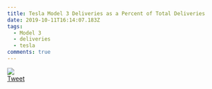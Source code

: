 ```yaml
---
title: Tesla Model 3 Deliveries as a Percent of Total Deliveries
date: 2019-10-11T16:14:07.183Z
tags:
  - Model 3
  - deliveries
  - tesla
comments: true
---
```

<img src="https://pbs.twimg.com/media/EGm2EpKWoAIyHVh?format=jpg&name=small">
<br>
<a href="https://twitter.com/TESLAcharts/status/1182676573125828609" target="_blank">Tweet</a>
